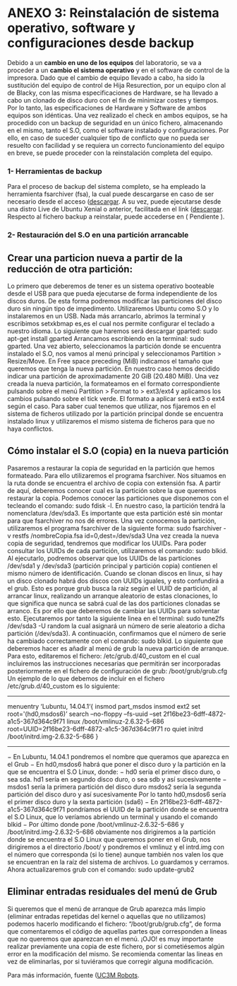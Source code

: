 # ANEXO 3: Reinstalación de sistema operativo, software y configuraciones desde backup

Debido a un **cambio en uno de los equipos** del laboratorio, se va a proceder a un **cambio el sistema operativo** y en el software de control de la impresora.
Dado que el cambio de equipo llevado a cabo, ha sido la sustitución del equipo de control de Hija Resurection, por un equipo clon al de Blacky, con las misma especificaciones de Hardware, se ha llevado a cabo un clonado de disco duro con el fin de minimizar costes y tiempos.
Por lo tanto, las especificaciones de Hardware y Software de ambos equipos son idénticas.
Una vez realizado el check en ambos equipos, se ha procedido con un backup de seguridad en un único fichero, almacenando en el mismo, tanto el S.O, como el software instalado y configuraciones.
Por ello, en caso de suceder cualquier tipo de conflicto que no pueda ser resuelto con facilidad y se requiera un correcto funcionamiento del equipo en breve, se puede proceder con la reinstalación completa del equipo.

### 1- Herramientas de backup

Para el proceso de backup del sistema completo, se ha empleado la herramienta fsarchiver (fsa), la cual puede descargarse en caso de ser necesario desde el acceso ([descargar](http://www.fsarchiver.org/). A su vez, puede ejecutarse desde una distro Live de Ubuntu Xenial o anterior, facilitada en el link ([descargar](http://releases.ubuntu.com/16.04/).
Respecto al fichero backup a reinstalar, puede accederse en ( Pendiente ).

### 2- Restauración del S.O en una partición arrancable

## Crear una particion nueva a partir de la reducción de otra partición:

Lo primero que deberemos de tener es un sistema operativo booteable desde el USB para que pueda ejecutarse de forma independiente de los discos duros. De esta forma podremos modificar las particiones del disco duro sin ningún tipo de impedimento. Utilizaremos Ubuntu como S.O y lo instalaremos en un USB. Nada más arrancarlo, abrimos la terminal y escribimos setxkbmap es,es el cual nos permite configurar el teclado a nuestro idioma.
Lo siguiente que haremos será descargar gparted: sudo apt-get install gparted
Arrancamos escribiendo en la terminal: sudo gparted. Una vez abierto, seleccionamos la partición donde se encuentra instalado el S.O, nos vamos al menú principal y seleccionamos Partition > Resize/Move. En Free space preceding (MiB) indicamos el tamaño que queremos que tenga la nueva partición. En nuestro caso hemos decidido indicar una partición de aproximadamente 20 GiB (20.480 MiB). Una vez creada la nueva partición, la formateamos en el formato correspondiente pulsando sobre el menú Partition > Format to > ext3/ext4 y aplicamos los cambios pulsando sobre el tick verde. El formato a aplicar será ext3 o ext4 según el caso. Para saber cual tenemos que utilizar, nos fijaremos en el sistema de ficheros utilizado por la partición principal donde se encuentra instalado linux y utilizaremos el mismo sistema de ficheros para que no haya conflictos.

## Cómo instalar el S.O (copia) en la nueva partición

Pasaremos a restaurar la copia de seguridad en la partición que hemos formateado. Para ello utilizaremos el programa fsarchiver. Nos situamos en la ruta donde se encuentra el archivo de copia con extensión fsa. A partir de aquí, deberemos conocer cual es la partición sobre la que queremos restaurar la copia. Podemos conocer las particiones que disponemos con el tecleando el comando: sudo fdisk -l. En nuestro caso, la partición tendrá la nomenclatura /dev/sda3. Es importante que esta partición esté sin montar para que fsarchiver no nos dé errores.
Una vez conocemos la partición, utilizaremos el programa fsarchiver de la siguiente forma: sudo fsarchiver -v restfs /nombreCopia.fsa id=0,dest=/dev/sda3
Una vez creada la nueva copia de seguridad, tendremos que modificar los UUIDs. Para poder consultar los UUIDs de cada partición, utilizaremos el comando: sudo blkid. Al ejecutarlo, podremos observar que los UUIDs de las particiones /dev/sda1 y /dev/sda3 (partición principal y partición copia) contienen el mismo número de identificación. Cuando se clonan discos en linux, si hay un disco clonado habrá dos discos con UUIDs iguales, y esto confundirá a el grub. Esto es porque grub busca la raiz según el UUID de partición, al arrancar linux, realizando un arranque aleatorio de estas clonaciones, lo que	significa que nunca se sabrá cual de las dos particiones clonadas se arranco. Es por ello que deberemos de cambiar las UUIDs para solventar esto. Ejecutaremos por tanto la siguiente linea en el terminal: sudo tune2fs /dev/sda3 -U random la cual asignará un número de serie aleatorio a dicha partición (/dev/sda3). A continuación, confirmamos que el número de serie ha cambiado correctamente con el comando: sudo blkid.
Lo siguiente que deberemos hacer es añadir al menú de grub la nueva partición de arranque. Para esto, editaremos el fichero: /etc/grub.d/40_custom en el cual incluiremos las instrucciones necesarias que permitirán ser incorporadas posteriormente en el fichero de configuración de grub: /boot/grub/grub.cfg Un ejemplo de lo que debemos de incluir en el fichero /etc/grub.d/40_custom es lo siguiente:

---------------------------------------------------------------------------------------------------

menuentry ‘Lubuntu, 14.04.1‘{
insmod part_msdos
insmod ext2 
set root='(hd0,msdos6)’
search –no-floppy –fs-uuid –set 2f16be23-6dff-4872-a1c5-367d364c9f71
linux /boot/vmlinuz-2.6.32-5-686 root=UUID=2f16be23-6dff-4872-a1c5-367d364c9f71 ro quiet
initrd /boot/initrd.img-2.6.32-5-686
} 

-------------------------------------------------------------------------------------------------

− En Lubuntu, 14.04.1 pondremos el nombre que queramos que aparezca en el Grub
− En hd0,msdos6 habrá que poner el disco duro y la partición en la que se encuentra el S.O Linux, donde:
− hd0 sería el primer disco duro, o sea sda.
hd1 sería en segundo disco duro, o sea sdb y así sucesivamente
− msdos1 sería la primera partición del disco duro
msdos2 sería la segunda partición del disco duro y así sucesivamente
Por lo tanto hd0,msdos6 sería el primer disco duro y la sexta partición (sda6)
− En 2f16be23-6dff-4872-a1c5-367d364c9f71 pondríamos el UUID de la partición donde se encuentra el S.O Linux, que lo veríamos abriendo un terminal y usando el comando blkid
− Por último donde pone /boot/vmlinuz-2.6.32-5-686 y /boot/initrd.img-2.6.32-5-686 obviamente nos dirigiremos a la partición donde se encuentra el S.O Linux que queremos poner en el Grub, nos dirigiremos a el directorio /boot/ y pondremos el vmlinuz y el intrd.img con el número que corresponda (si lo tiene) aunque también nos valen los que se encuentran en la raíz del sistema de archivos.
Lo guardamos y cerramos. Ahora actualizaremos grub con el comando: sudo update-grub2

## Eliminar entradas residuales del menú de Grub

Si queremos que el menú de arranque de Grub aparezca más limpio (eliminar entradas repetidas del kernel o aquellas que no utilizamos) podemos hacerlo modificando el fichero: “/boot/grub/grub.cfg”, de forma que comentaremos el código de aquellas partes que corresponden a lineas que no queremos que aparezcan en el menú. ¡OJO! es muy importante realizar previamente una copia de este fichero, por si cometiésemos algún error en la modificación del mismo. Se recomienda comentar las lineas en vez de eliminarlas, por si tuviéramos que corregir alguna modificación.

Para más información, fuente ([UC3M Robots](http://robots.uc3m.es/index.php/Tutorial:_C%C3%B3mo_restaurar_un_S.O_en_una_partici%C3%B3n_arrancable).

